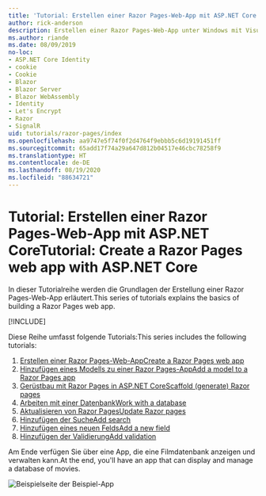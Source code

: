 ```yaml
---
title: 'Tutorial: Erstellen einer Razor Pages-Web-App mit ASP.NET Core'
author: rick-anderson
description: Erstellen einer Razor Pages-Web-App unter Windows mit Visual Studio, ASP.NET Core und EF Core.
ms.author: riande
ms.date: 08/09/2019
no-loc:
- ASP.NET Core Identity
- cookie
- Cookie
- Blazor
- Blazor Server
- Blazor WebAssembly
- Identity
- Let's Encrypt
- Razor
- SignalR
uid: tutorials/razor-pages/index
ms.openlocfilehash: aa9747e5f74f0f2d4764f9ebbb5c6d19191451ff
ms.sourcegitcommit: 65add17f74a29a647d812b04517e46cbc78258f9
ms.translationtype: HT
ms.contentlocale: de-DE
ms.lasthandoff: 08/19/2020
ms.locfileid: "88634721"
---
```

# <a name="tutorial-create-a-no-locrazor-pages-web-app-with-aspnet-core"></a><span data-ttu-id="98401-103">Tutorial: Erstellen einer Razor Pages-Web-App mit ASP.NET Core</span><span class="sxs-lookup"><span data-stu-id="98401-103">Tutorial: Create a Razor Pages web app with ASP.NET Core</span></span>

<span data-ttu-id="98401-104">In dieser Tutorialreihe werden die Grundlagen der Erstellung einer Razor Pages-Web-App erläutert.</span><span class="sxs-lookup"><span data-stu-id="98401-104">This series of tutorials explains the basics of building a Razor Pages web app.</span></span> 

[!INCLUDE[](~/includes/advancedRP.md)]

<span data-ttu-id="98401-105">Diese Reihe umfasst folgende Tutorials:</span><span class="sxs-lookup"><span data-stu-id="98401-105">This series includes the following tutorials:</span></span>

1. [<span data-ttu-id="98401-106">Erstellen einer Razor Pages-Web-App</span><span class="sxs-lookup"><span data-stu-id="98401-106">Create a Razor Pages web app</span></span>](xref:tutorials/razor-pages/razor-pages-start)
1. [<span data-ttu-id="98401-107">Hinzufügen eines Modells zu einer Razor Pages-App</span><span class="sxs-lookup"><span data-stu-id="98401-107">Add a model to a Razor Pages app</span></span>](xref:tutorials/razor-pages/model)
1. [<span data-ttu-id="98401-108">Gerüstbau mit Razor Pages in ASP.NET Core</span><span class="sxs-lookup"><span data-stu-id="98401-108">Scaffold (generate) Razor pages</span></span>](xref:tutorials/razor-pages/page)
1. [<span data-ttu-id="98401-109">Arbeiten mit einer Datenbank</span><span class="sxs-lookup"><span data-stu-id="98401-109">Work with a database</span></span>](xref:tutorials/razor-pages/sql)
1. [<span data-ttu-id="98401-110">Aktualisieren von Razor Pages</span><span class="sxs-lookup"><span data-stu-id="98401-110">Update Razor pages</span></span>](xref:tutorials/razor-pages/da1)
1. [<span data-ttu-id="98401-111">Hinzufügen der Suche</span><span class="sxs-lookup"><span data-stu-id="98401-111">Add search</span></span>](xref:tutorials/razor-pages/search)
1. [<span data-ttu-id="98401-112">Hinzufügen eines neuen Felds</span><span class="sxs-lookup"><span data-stu-id="98401-112">Add a new field</span></span>](xref:tutorials/razor-pages/new-field)
1. [<span data-ttu-id="98401-113">Hinzufügen der Validierung</span><span class="sxs-lookup"><span data-stu-id="98401-113">Add validation</span></span>](xref:tutorials/razor-pages/validation)

<span data-ttu-id="98401-114">Am Ende verfügen Sie über eine App, die eine Filmdatenbank anzeigen und verwalten kann.</span><span class="sxs-lookup"><span data-stu-id="98401-114">At the end, you'll have an app that can display and manage a database of movies.</span></span>

![Beispielseite der Beispiel-App](index/_static/sample-page.png)
